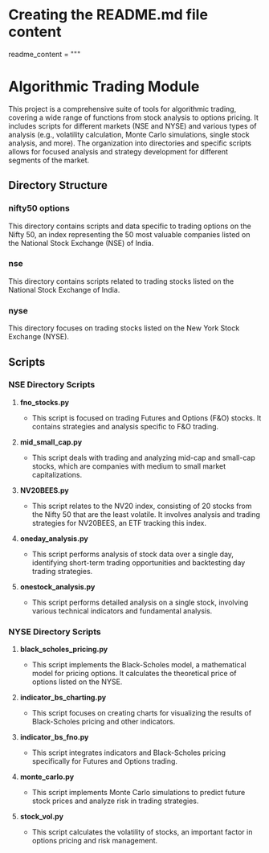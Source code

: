 # Creating the README.md file content
readme_content = """
# Algorithmic Trading Module

This project is a comprehensive suite of tools for algorithmic trading, covering a wide range of functions from stock analysis to options pricing. It includes scripts for different markets (NSE and NYSE) and various types of analysis (e.g., volatility calculation, Monte Carlo simulations, single stock analysis, and more). The organization into directories and specific scripts allows for focused analysis and strategy development for different segments of the market.

## Directory Structure

### nifty50 options
This directory contains scripts and data specific to trading options on the Nifty 50, an index representing the 50 most valuable companies listed on the National Stock Exchange (NSE) of India.

### nse
This directory contains scripts related to trading stocks listed on the National Stock Exchange of India.

### nyse
This directory focuses on trading stocks listed on the New York Stock Exchange (NYSE).

## Scripts

### NSE Directory Scripts

1. **fno_stocks.py**
   - This script is focused on trading Futures and Options (F&O) stocks. It contains strategies and analysis specific to F&O trading.

2. **mid_small_cap.py**
   - This script deals with trading and analyzing mid-cap and small-cap stocks, which are companies with medium to small market capitalizations.

3. **NV20BEES.py**
   - This script relates to the NV20 index, consisting of 20 stocks from the Nifty 50 that are the least volatile. It involves analysis and trading strategies for NV20BEES, an ETF tracking this index.

4. **oneday_analysis.py**
   - This script performs analysis of stock data over a single day, identifying short-term trading opportunities and backtesting day trading strategies.

5. **onestock_analysis.py**
   - This script performs detailed analysis on a single stock, involving various technical indicators and fundamental analysis.

### NYSE Directory Scripts

1. **black_scholes_pricing.py**
   - This script implements the Black-Scholes model, a mathematical model for pricing options. It calculates the theoretical price of options listed on the NYSE.

2. **indicator_bs_charting.py**
   - This script focuses on creating charts for visualizing the results of Black-Scholes pricing and other indicators.

3. **indicator_bs_fno.py**
   - This script integrates indicators and Black-Scholes pricing specifically for Futures and Options trading.

4. **monte_carlo.py**
   - This script implements Monte Carlo simulations to predict future stock prices and analyze risk in trading strategies.

5. **stock_vol.py**
   - This script calculates the volatility of stocks, an important factor in options pricing and risk management.
